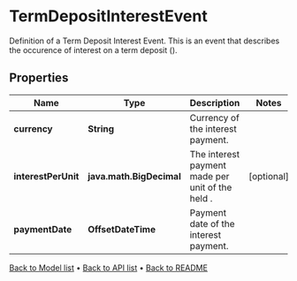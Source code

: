 

# TermDepositInterestEvent

Definition of a Term Deposit Interest Event.  This is an event that describes the occurence of interest on a term deposit ().

## Properties

| Name | Type | Description | Notes |
|------------ | ------------- | ------------- | -------------|
|**currency** | **String** | Currency of the interest payment. |  |
|**interestPerUnit** | **java.math.BigDecimal** | The interest payment made per unit of the held . |  [optional] |
|**paymentDate** | **OffsetDateTime** | Payment date of the interest payment. |  |



[Back to Model list](../README.md#documentation-for-models) &#8226; [Back to API list](../README.md#documentation-for-api-endpoints) &#8226; [Back to README](../README.md)


